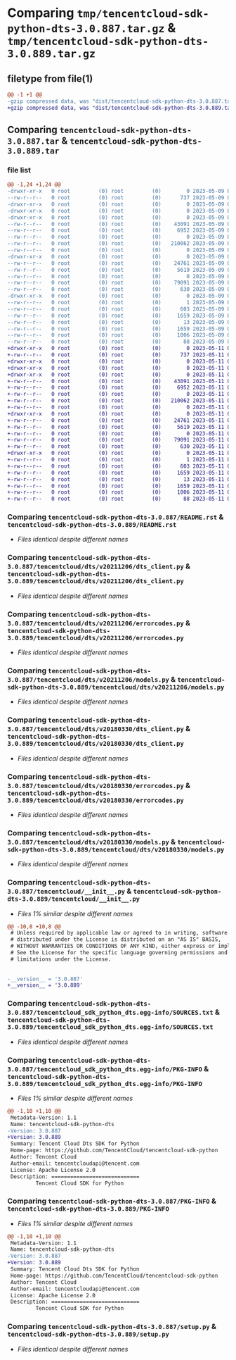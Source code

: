 # Comparing `tmp/tencentcloud-sdk-python-dts-3.0.887.tar.gz` & `tmp/tencentcloud-sdk-python-dts-3.0.889.tar.gz`

## filetype from file(1)

```diff
@@ -1 +1 @@
-gzip compressed data, was "dist/tencentcloud-sdk-python-dts-3.0.887.tar", last modified: Tue May  9 02:49:07 2023, max compression
+gzip compressed data, was "dist/tencentcloud-sdk-python-dts-3.0.889.tar", last modified: Thu May 11 02:42:29 2023, max compression
```

## Comparing `tencentcloud-sdk-python-dts-3.0.887.tar` & `tencentcloud-sdk-python-dts-3.0.889.tar`

### file list

```diff
@@ -1,24 +1,24 @@
-drwxr-xr-x   0 root         (0) root         (0)        0 2023-05-09 02:49:07.000000 tencentcloud-sdk-python-dts-3.0.887/
--rw-r--r--   0 root         (0) root         (0)      737 2023-05-09 02:49:07.000000 tencentcloud-sdk-python-dts-3.0.887/README.rst
-drwxr-xr-x   0 root         (0) root         (0)        0 2023-05-09 02:49:07.000000 tencentcloud-sdk-python-dts-3.0.887/tencentcloud/
-drwxr-xr-x   0 root         (0) root         (0)        0 2023-05-09 02:49:07.000000 tencentcloud-sdk-python-dts-3.0.887/tencentcloud/dts/
-drwxr-xr-x   0 root         (0) root         (0)        0 2023-05-09 02:49:07.000000 tencentcloud-sdk-python-dts-3.0.887/tencentcloud/dts/v20211206/
--rw-r--r--   0 root         (0) root         (0)    43091 2023-05-09 02:49:07.000000 tencentcloud-sdk-python-dts-3.0.887/tencentcloud/dts/v20211206/dts_client.py
--rw-r--r--   0 root         (0) root         (0)     6952 2023-05-09 02:49:07.000000 tencentcloud-sdk-python-dts-3.0.887/tencentcloud/dts/v20211206/errorcodes.py
--rw-r--r--   0 root         (0) root         (0)        0 2023-05-09 02:49:07.000000 tencentcloud-sdk-python-dts-3.0.887/tencentcloud/dts/v20211206/__init__.py
--rw-r--r--   0 root         (0) root         (0)   210062 2023-05-09 02:49:07.000000 tencentcloud-sdk-python-dts-3.0.887/tencentcloud/dts/v20211206/models.py
--rw-r--r--   0 root         (0) root         (0)        0 2023-05-09 02:49:07.000000 tencentcloud-sdk-python-dts-3.0.887/tencentcloud/dts/__init__.py
-drwxr-xr-x   0 root         (0) root         (0)        0 2023-05-09 02:49:07.000000 tencentcloud-sdk-python-dts-3.0.887/tencentcloud/dts/v20180330/
--rw-r--r--   0 root         (0) root         (0)    24761 2023-05-09 02:49:07.000000 tencentcloud-sdk-python-dts-3.0.887/tencentcloud/dts/v20180330/dts_client.py
--rw-r--r--   0 root         (0) root         (0)     5619 2023-05-09 02:49:07.000000 tencentcloud-sdk-python-dts-3.0.887/tencentcloud/dts/v20180330/errorcodes.py
--rw-r--r--   0 root         (0) root         (0)        0 2023-05-09 02:49:07.000000 tencentcloud-sdk-python-dts-3.0.887/tencentcloud/dts/v20180330/__init__.py
--rw-r--r--   0 root         (0) root         (0)    79091 2023-05-09 02:49:07.000000 tencentcloud-sdk-python-dts-3.0.887/tencentcloud/dts/v20180330/models.py
--rw-r--r--   0 root         (0) root         (0)      630 2023-05-09 02:49:07.000000 tencentcloud-sdk-python-dts-3.0.887/tencentcloud/__init__.py
-drwxr-xr-x   0 root         (0) root         (0)        0 2023-05-09 02:49:07.000000 tencentcloud-sdk-python-dts-3.0.887/tencentcloud_sdk_python_dts.egg-info/
--rw-r--r--   0 root         (0) root         (0)        1 2023-05-09 02:49:07.000000 tencentcloud-sdk-python-dts-3.0.887/tencentcloud_sdk_python_dts.egg-info/dependency_links.txt
--rw-r--r--   0 root         (0) root         (0)      603 2023-05-09 02:49:07.000000 tencentcloud-sdk-python-dts-3.0.887/tencentcloud_sdk_python_dts.egg-info/SOURCES.txt
--rw-r--r--   0 root         (0) root         (0)     1659 2023-05-09 02:49:07.000000 tencentcloud-sdk-python-dts-3.0.887/tencentcloud_sdk_python_dts.egg-info/PKG-INFO
--rw-r--r--   0 root         (0) root         (0)       13 2023-05-09 02:49:07.000000 tencentcloud-sdk-python-dts-3.0.887/tencentcloud_sdk_python_dts.egg-info/top_level.txt
--rw-r--r--   0 root         (0) root         (0)     1659 2023-05-09 02:49:07.000000 tencentcloud-sdk-python-dts-3.0.887/PKG-INFO
--rw-r--r--   0 root         (0) root         (0)     1006 2023-05-09 02:49:07.000000 tencentcloud-sdk-python-dts-3.0.887/setup.py
--rw-r--r--   0 root         (0) root         (0)       88 2023-05-09 02:49:07.000000 tencentcloud-sdk-python-dts-3.0.887/setup.cfg
+drwxr-xr-x   0 root         (0) root         (0)        0 2023-05-11 02:42:29.000000 tencentcloud-sdk-python-dts-3.0.889/
+-rw-r--r--   0 root         (0) root         (0)      737 2023-05-11 02:42:29.000000 tencentcloud-sdk-python-dts-3.0.889/README.rst
+drwxr-xr-x   0 root         (0) root         (0)        0 2023-05-11 02:42:29.000000 tencentcloud-sdk-python-dts-3.0.889/tencentcloud/
+drwxr-xr-x   0 root         (0) root         (0)        0 2023-05-11 02:42:29.000000 tencentcloud-sdk-python-dts-3.0.889/tencentcloud/dts/
+drwxr-xr-x   0 root         (0) root         (0)        0 2023-05-11 02:42:29.000000 tencentcloud-sdk-python-dts-3.0.889/tencentcloud/dts/v20211206/
+-rw-r--r--   0 root         (0) root         (0)    43091 2023-05-11 02:42:29.000000 tencentcloud-sdk-python-dts-3.0.889/tencentcloud/dts/v20211206/dts_client.py
+-rw-r--r--   0 root         (0) root         (0)     6952 2023-05-11 02:42:29.000000 tencentcloud-sdk-python-dts-3.0.889/tencentcloud/dts/v20211206/errorcodes.py
+-rw-r--r--   0 root         (0) root         (0)        0 2023-05-11 02:42:29.000000 tencentcloud-sdk-python-dts-3.0.889/tencentcloud/dts/v20211206/__init__.py
+-rw-r--r--   0 root         (0) root         (0)   210062 2023-05-11 02:42:29.000000 tencentcloud-sdk-python-dts-3.0.889/tencentcloud/dts/v20211206/models.py
+-rw-r--r--   0 root         (0) root         (0)        0 2023-05-11 02:42:29.000000 tencentcloud-sdk-python-dts-3.0.889/tencentcloud/dts/__init__.py
+drwxr-xr-x   0 root         (0) root         (0)        0 2023-05-11 02:42:29.000000 tencentcloud-sdk-python-dts-3.0.889/tencentcloud/dts/v20180330/
+-rw-r--r--   0 root         (0) root         (0)    24761 2023-05-11 02:42:29.000000 tencentcloud-sdk-python-dts-3.0.889/tencentcloud/dts/v20180330/dts_client.py
+-rw-r--r--   0 root         (0) root         (0)     5619 2023-05-11 02:42:29.000000 tencentcloud-sdk-python-dts-3.0.889/tencentcloud/dts/v20180330/errorcodes.py
+-rw-r--r--   0 root         (0) root         (0)        0 2023-05-11 02:42:29.000000 tencentcloud-sdk-python-dts-3.0.889/tencentcloud/dts/v20180330/__init__.py
+-rw-r--r--   0 root         (0) root         (0)    79091 2023-05-11 02:42:29.000000 tencentcloud-sdk-python-dts-3.0.889/tencentcloud/dts/v20180330/models.py
+-rw-r--r--   0 root         (0) root         (0)      630 2023-05-11 02:42:29.000000 tencentcloud-sdk-python-dts-3.0.889/tencentcloud/__init__.py
+drwxr-xr-x   0 root         (0) root         (0)        0 2023-05-11 02:42:29.000000 tencentcloud-sdk-python-dts-3.0.889/tencentcloud_sdk_python_dts.egg-info/
+-rw-r--r--   0 root         (0) root         (0)        1 2023-05-11 02:42:29.000000 tencentcloud-sdk-python-dts-3.0.889/tencentcloud_sdk_python_dts.egg-info/dependency_links.txt
+-rw-r--r--   0 root         (0) root         (0)      603 2023-05-11 02:42:29.000000 tencentcloud-sdk-python-dts-3.0.889/tencentcloud_sdk_python_dts.egg-info/SOURCES.txt
+-rw-r--r--   0 root         (0) root         (0)     1659 2023-05-11 02:42:29.000000 tencentcloud-sdk-python-dts-3.0.889/tencentcloud_sdk_python_dts.egg-info/PKG-INFO
+-rw-r--r--   0 root         (0) root         (0)       13 2023-05-11 02:42:29.000000 tencentcloud-sdk-python-dts-3.0.889/tencentcloud_sdk_python_dts.egg-info/top_level.txt
+-rw-r--r--   0 root         (0) root         (0)     1659 2023-05-11 02:42:29.000000 tencentcloud-sdk-python-dts-3.0.889/PKG-INFO
+-rw-r--r--   0 root         (0) root         (0)     1006 2023-05-11 02:42:29.000000 tencentcloud-sdk-python-dts-3.0.889/setup.py
+-rw-r--r--   0 root         (0) root         (0)       88 2023-05-11 02:42:29.000000 tencentcloud-sdk-python-dts-3.0.889/setup.cfg
```

### Comparing `tencentcloud-sdk-python-dts-3.0.887/README.rst` & `tencentcloud-sdk-python-dts-3.0.889/README.rst`

 * *Files identical despite different names*

### Comparing `tencentcloud-sdk-python-dts-3.0.887/tencentcloud/dts/v20211206/dts_client.py` & `tencentcloud-sdk-python-dts-3.0.889/tencentcloud/dts/v20211206/dts_client.py`

 * *Files identical despite different names*

### Comparing `tencentcloud-sdk-python-dts-3.0.887/tencentcloud/dts/v20211206/errorcodes.py` & `tencentcloud-sdk-python-dts-3.0.889/tencentcloud/dts/v20211206/errorcodes.py`

 * *Files identical despite different names*

### Comparing `tencentcloud-sdk-python-dts-3.0.887/tencentcloud/dts/v20211206/models.py` & `tencentcloud-sdk-python-dts-3.0.889/tencentcloud/dts/v20211206/models.py`

 * *Files identical despite different names*

### Comparing `tencentcloud-sdk-python-dts-3.0.887/tencentcloud/dts/v20180330/dts_client.py` & `tencentcloud-sdk-python-dts-3.0.889/tencentcloud/dts/v20180330/dts_client.py`

 * *Files identical despite different names*

### Comparing `tencentcloud-sdk-python-dts-3.0.887/tencentcloud/dts/v20180330/errorcodes.py` & `tencentcloud-sdk-python-dts-3.0.889/tencentcloud/dts/v20180330/errorcodes.py`

 * *Files identical despite different names*

### Comparing `tencentcloud-sdk-python-dts-3.0.887/tencentcloud/dts/v20180330/models.py` & `tencentcloud-sdk-python-dts-3.0.889/tencentcloud/dts/v20180330/models.py`

 * *Files identical despite different names*

### Comparing `tencentcloud-sdk-python-dts-3.0.887/tencentcloud/__init__.py` & `tencentcloud-sdk-python-dts-3.0.889/tencentcloud/__init__.py`

 * *Files 1% similar despite different names*

```diff
@@ -10,8 +10,8 @@
 # Unless required by applicable law or agreed to in writing, software
 # distributed under the License is distributed on an "AS IS" BASIS,
 # WITHOUT WARRANTIES OR CONDITIONS OF ANY KIND, either express or implied.
 # See the License for the specific language governing permissions and
 # limitations under the License.
 
 
-__version__ = '3.0.887'
+__version__ = '3.0.889'
```

### Comparing `tencentcloud-sdk-python-dts-3.0.887/tencentcloud_sdk_python_dts.egg-info/SOURCES.txt` & `tencentcloud-sdk-python-dts-3.0.889/tencentcloud_sdk_python_dts.egg-info/SOURCES.txt`

 * *Files identical despite different names*

### Comparing `tencentcloud-sdk-python-dts-3.0.887/tencentcloud_sdk_python_dts.egg-info/PKG-INFO` & `tencentcloud-sdk-python-dts-3.0.889/tencentcloud_sdk_python_dts.egg-info/PKG-INFO`

 * *Files 1% similar despite different names*

```diff
@@ -1,10 +1,10 @@
 Metadata-Version: 1.1
 Name: tencentcloud-sdk-python-dts
-Version: 3.0.887
+Version: 3.0.889
 Summary: Tencent Cloud Dts SDK for Python
 Home-page: https://github.com/TencentCloud/tencentcloud-sdk-python
 Author: Tencent Cloud
 Author-email: tencentcloudapi@tencent.com
 License: Apache License 2.0
 Description: ============================
         Tencent Cloud SDK for Python
```

### Comparing `tencentcloud-sdk-python-dts-3.0.887/PKG-INFO` & `tencentcloud-sdk-python-dts-3.0.889/PKG-INFO`

 * *Files 1% similar despite different names*

```diff
@@ -1,10 +1,10 @@
 Metadata-Version: 1.1
 Name: tencentcloud-sdk-python-dts
-Version: 3.0.887
+Version: 3.0.889
 Summary: Tencent Cloud Dts SDK for Python
 Home-page: https://github.com/TencentCloud/tencentcloud-sdk-python
 Author: Tencent Cloud
 Author-email: tencentcloudapi@tencent.com
 License: Apache License 2.0
 Description: ============================
         Tencent Cloud SDK for Python
```

### Comparing `tencentcloud-sdk-python-dts-3.0.887/setup.py` & `tencentcloud-sdk-python-dts-3.0.889/setup.py`

 * *Files identical despite different names*

